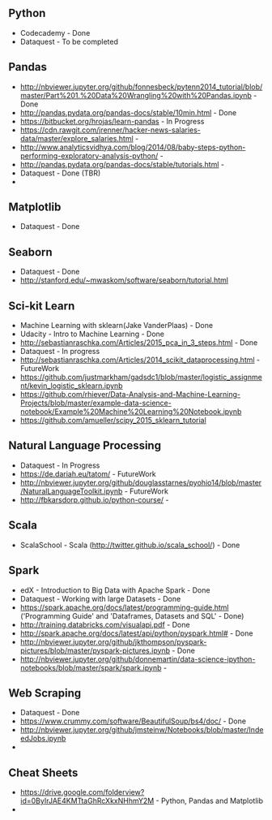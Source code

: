 
Python
--------------------

* Codecademy - Done
* Dataquest - To be completed

Pandas
-------------------

* http://nbviewer.jupyter.org/github/fonnesbeck/pytenn2014_tutorial/blob/master/Part%201.%20Data%20Wrangling%20with%20Pandas.ipynb - Done
* http://pandas.pydata.org/pandas-docs/stable/10min.html - Done
* https://bitbucket.org/hrojas/learn-pandas - In Progress
* https://cdn.rawgit.com/jrenner/hacker-news-salaries-data/master/explore_salaries.html - 
* http://www.analyticsvidhya.com/blog/2014/08/baby-steps-python-performing-exploratory-analysis-python/ - 
* http://pandas.pydata.org/pandas-docs/stable/tutorials.html - 
* Dataquest - Done (TBR)
* 

Matplotlib
-----------------------

* Dataquest - Done

Seaborn
--------------------

* Dataquest - Done
* http://stanford.edu/~mwaskom/software/seaborn/tutorial.html

Sci-kit Learn
------------------------

* Machine Learning with sklearn(Jake VanderPlaas) - Done
* Udacity - Intro to Machine Learning - Done
* http://sebastianraschka.com/Articles/2015_pca_in_3_steps.html - Done
* Dataquest - In progress
* http://sebastianraschka.com/Articles/2014_scikit_dataprocessing.html - FutureWork
* https://github.com/justmarkham/gadsdc1/blob/master/logistic_assignment/kevin_logistic_sklearn.ipynb
* https://github.com/rhiever/Data-Analysis-and-Machine-Learning-Projects/blob/master/example-data-science-notebook/Example%20Machine%20Learning%20Notebook.ipynb
* https://github.com/amueller/scipy_2015_sklearn_tutorial

Natural Language Processing
-------------------------------------

* Dataquest - In Progress
* https://de.dariah.eu/tatom/ - FutureWork
* http://nbviewer.jupyter.org/github/douglasstarnes/pyohio14/blob/master/NaturalLanguageToolkit.ipynb - FutureWork
* http://fbkarsdorp.github.io/python-course/ - 

Scala
-----------------------------

* ScalaSchool - Scala (http://twitter.github.io/scala_school/) - Done

Spark
---------------------------

* edX - Introduction to Big Data with Apache Spark - Done
* Dataquest - Working with large Datasets - Done
* https://spark.apache.org/docs/latest/programming-guide.html ('Programming Guide' and 'Dataframes, Datasets and SQL' - Done)
* http://training.databricks.com/visualapi.pdf - Done
* http://spark.apache.org/docs/latest/api/python/pyspark.html# - Done
* http://nbviewer.jupyter.org/github/jkthompson/pyspark-pictures/blob/master/pyspark-pictures.ipynb - Done
* http://nbviewer.jupyter.org/github/donnemartin/data-science-ipython-notebooks/blob/master/spark/spark.ipynb - 

Web Scraping
------------------------

* Dataquest - Done
* https://www.crummy.com/software/BeautifulSoup/bs4/doc/ - Done
* http://nbviewer.jupyter.org/github/jmsteinw/Notebooks/blob/master/IndeedJobs.ipynb
* 

Cheat Sheets
---------------------------
* https://drive.google.com/folderview?id=0ByIrJAE4KMTtaGhRcXkxNHhmY2M - Python, Pandas and Matplotlib
* 
